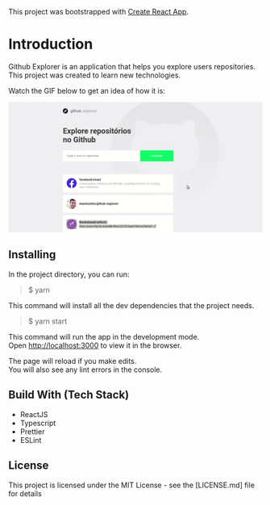 This project was bootstrapped with [Create React App](https://github.com/facebook/create-react-app).

# Introduction

Github Explorer is an application that helps you explore users repositories. This project was created to learn new technologies.

Watch the GIF below to get an idea of how it is:

![](github.gif)

## Installing

In the project directory, you can run:
> $ yarn

This command will install all the dev dependencies that the project needs.
> $ yarn start

This command will run the app in the development mode.<br />
Open [http://localhost:3000](http://localhost:3000) to view it in the browser.

The page will reload if you make edits.<br />
You will also see any lint errors in the console.

## Build With (Tech Stack)

* ReactJS
* Typescript
* Prettier
* ESLint

## License

This project is licensed under the MIT License - see the [LICENSE.md] file for details

